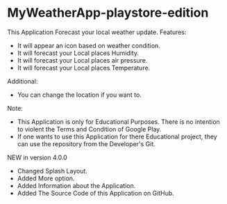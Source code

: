 # MyWeatherApp-playstore-edition
This Application Forecast your local weather update.
Features:

- It will appear an icon based on weather condition.
- It will forecast your Local places Humidity.
- It will forecast your Local places air pressure.
- It will forecast your Local places Temperature.

Additional:

- You can change the location if you want to.

Note:

- This Application is only for Educational Purposes. There is no intention to violent the Terms and Condition of Google Play.
- If one wants to use this Application for there Educational project, they can use the repository from the Developer's Git.


NEW in version 4.0.0

- Changed Splash Layout.
- Added More option.
- Added Information about the Application.
- Added The Source Code of this Application on GitHub.
